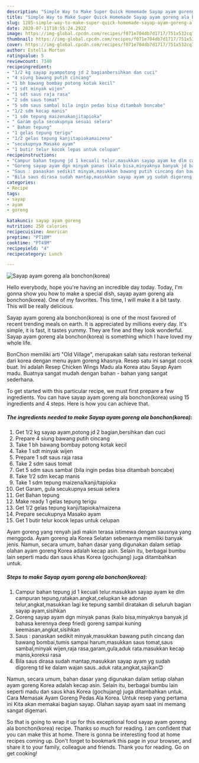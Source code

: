 ```yaml
---
description: "Simple Way to Make Super Quick Homemade Sayap ayam goreng ala bonchon(korea)"
title: "Simple Way to Make Super Quick Homemade Sayap ayam goreng ala bonchon(korea)"
slug: 1285-simple-way-to-make-super-quick-homemade-sayap-ayam-goreng-ala-bonchonkorea
date: 2020-07-11T10:55:24.292Z
image: https://img-global.cpcdn.com/recipes/f071e704db7d1717/751x532cq70/sayap-ayam-goreng-ala-bonchonkorea-foto-resep-utama.jpg
thumbnail: https://img-global.cpcdn.com/recipes/f071e704db7d1717/751x532cq70/sayap-ayam-goreng-ala-bonchonkorea-foto-resep-utama.jpg
cover: https://img-global.cpcdn.com/recipes/f071e704db7d1717/751x532cq70/sayap-ayam-goreng-ala-bonchonkorea-foto-resep-utama.jpg
author: Estella Morton
ratingvalue: 5
reviewcount: 7340
recipeingredient:
- "1/2 kg sayap ayampotong jd 2 bagianbersihkan dan cuci"
- "4 siung bawang putih cincang"
- "1 bh bawang bombay potong kotak kecil"
- "1 sdt minyak wijen"
- "1 sdt saus raja rasa"
- "2 sdm saus tomat"
- "5 sdm saus sambal bila ingin pedas bisa ditambah boncabe"
- "1/2 sdm kecap manis"
- "1 sdm tepung maizenakanjitapioka"
- " Garam gula secukupnya sesuai selera"
- " Bahan tepung"
- "1 gelas tepung terigu"
- "1/2 gelas tepung kanjitapiokamaizena"
- "secukupnya Masako ayam"
- "1 butir telur kocok lepas untuk celupan"
recipeinstructions:
- "Campur bahan tepung jd 1 kecuali telur.masukkan sayap ayam ke dlm campuran tepung,ratakan.angkat,celupkan ke adonan telur,angkat,masukkan lagi ke tepung sambil diratakan di seluruh bagian sayap ayam,sisihkan"
- "Goreng sayap ayam dgn minyak panas (kalo bisa,minyaknya banyak jd bahasa kerennya deep fried) goreng sampai kuning keemasan,angkat,sisihkan"
- "Saus : panaskan sedikit minyak,masukkan bawang putih cincang dan bawang bombai,tumis sampai harum,masukkan saus tomat,saus sambal,minyak wijen,raja rasa,garam,gula,aduk rata.masukkan kecap manis,koreksi rasa"
- "Bila saus dirasa sudah mantap,masukkan sayap ayam yg sudah digoreng td ke dalam wajan saus..aduk rata,angkat,sajikan😊"
categories:
- Recipe
tags:
- sayap
- ayam
- goreng

katakunci: sayap ayam goreng 
nutrition: 250 calories
recipecuisine: American
preptime: "PT10M"
cooktime: "PT49M"
recipeyield: "4"
recipecategory: Lunch

---
```



![Sayap ayam goreng ala bonchon(korea)](https://img-global.cpcdn.com/recipes/f071e704db7d1717/751x532cq70/sayap-ayam-goreng-ala-bonchonkorea-foto-resep-utama.jpg)

Hello everybody, hope you're having an incredible day today. Today, I'm gonna show you how to make a special dish, sayap ayam goreng ala bonchon(korea). One of my favorites. This time, I will make it a bit tasty. This will be really delicious.

Sayap ayam goreng ala bonchon(korea) is one of the most favored of recent trending meals on earth. It is appreciated by millions every day. It's simple, it is fast, it tastes yummy. They are fine and they look wonderful. Sayap ayam goreng ala bonchon(korea) is something which I have loved my whole life.

BonChon memiliki arti &#34;Old Village&#34;, merupakan salah satu restoran terkenal dari korea dengan menu ayam goreng khasnya. Resep satu ini sangat cocok buat. Ini adalah Resep Chicken Wings Madu ala Korea atau Sayap Ayam madu. Buatnya sangat mudah dengan bahan - bahan yang sangat sederhana.


To get started with this particular recipe, we must first prepare a few ingredients. You can have sayap ayam goreng ala bonchon(korea) using 15 ingredients and 4 steps. Here is how you can achieve that.

<!--inarticleads1-->

##### The ingredients needed to make Sayap ayam goreng ala bonchon(korea):

1. Get 1/2 kg sayap ayam,potong jd 2 bagian,bersihkan dan cuci
1. Prepare 4 siung bawang putih cincang
1. Take 1 bh bawang bombay potong kotak kecil
1. Take 1 sdt minyak wijen
1. Prepare 1 sdt saus raja rasa
1. Take 2 sdm saus tomat
1. Get 5 sdm saus sambal (bila ingin pedas bisa ditambah boncabe)
1. Take 1/2 sdm kecap manis
1. Take 1 sdm tepung maizena/kanji/tapioka
1. Get  Garam, gula secukupnya sesuai selera
1. Get  Bahan tepung
1. Make ready 1 gelas tepung terigu
1. Get 1/2 gelas tepung kanji/tapioka/maizena
1. Prepare secukupnya Masako ayam
1. Get 1 butir telur kocok lepas untuk celupan


Ayam goreng yang renyah jadi makin terasa istimewa dengan sausnya yang menggoda. Ayam goreng ala Korea Selatan sebenarnya memiliki banyak jenis. Namun, secara umum, bahan dasar yang digunakan dalam setiap olahan ayam goreng Korea adalah kecap asin. Selain itu, berbagai bumbu lain seperti madu dan saus khas Korea (gochujang) juga ditambahkan untuk. 

<!--inarticleads2-->

##### Steps to make Sayap ayam goreng ala bonchon(korea):

1. Campur bahan tepung jd 1 kecuali telur.masukkan sayap ayam ke dlm campuran tepung,ratakan.angkat,celupkan ke adonan telur,angkat,masukkan lagi ke tepung sambil diratakan di seluruh bagian sayap ayam,sisihkan
1. Goreng sayap ayam dgn minyak panas (kalo bisa,minyaknya banyak jd bahasa kerennya deep fried) goreng sampai kuning keemasan,angkat,sisihkan
1. Saus : panaskan sedikit minyak,masukkan bawang putih cincang dan bawang bombai,tumis sampai harum,masukkan saus tomat,saus sambal,minyak wijen,raja rasa,garam,gula,aduk rata.masukkan kecap manis,koreksi rasa
1. Bila saus dirasa sudah mantap,masukkan sayap ayam yg sudah digoreng td ke dalam wajan saus..aduk rata,angkat,sajikan😊


Namun, secara umum, bahan dasar yang digunakan dalam setiap olahan ayam goreng Korea adalah kecap asin. Selain itu, berbagai bumbu lain seperti madu dan saus khas Korea (gochujang) juga ditambahkan untuk. Cara Memasak Ayam Goreng Pedas Ala Korea. Untuk resep yang pertama ini Kita akan memakai bagian sayap. Olahan sayap ayam saat ini memang sangat digemari. 

So that is going to wrap it up for this exceptional food sayap ayam goreng ala bonchon(korea) recipe. Thanks so much for reading. I am confident that you can make this at home. There is gonna be interesting food at home recipes coming up. Don't forget to bookmark this page in your browser, and share it to your family, colleague and friends. Thank you for reading. Go on get cooking!
